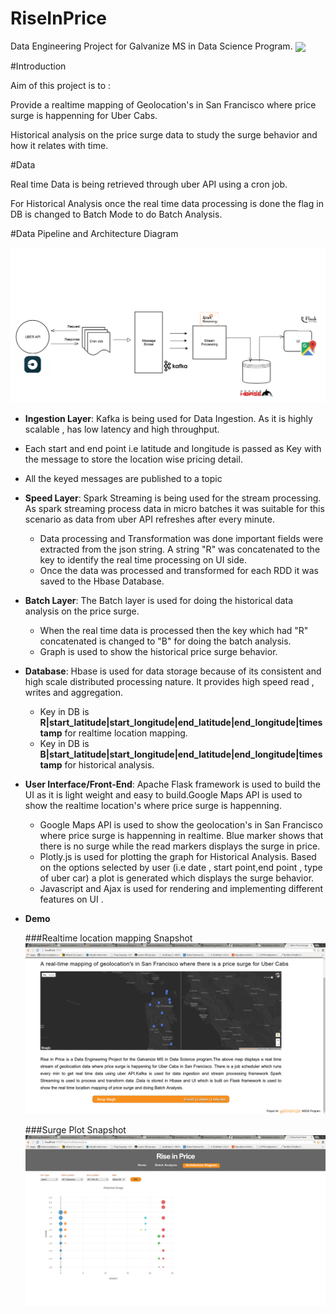 # RiseInPrice
Data Engineering Project for Galvanize MS in Data Science Program. <img src="http://www.galvanize.com/wp-content/themes/galvanize/img/galvanize-logo.svg" style="vertical-align:middle" width="150px"/>

#Introduction

Aim of this project is to :

Provide a realtime mapping of Geolocation's in San Francisco where price surge is happenning for Uber Cabs.

Historical analysis on the price surge data to study the surge behavior and how it relates with time.

#Data

Real time Data is being retrieved through uber API using a cron job.

For Historical Analysis once the real time data processing is done the flag in DB is changed to Batch Mode to do Batch Analysis.

#Data Pipeline and Architecture Diagram

![Architecture Diagram](/uberUI/app/images/ArchitectureDiagram.png)

* **Ingestion Layer**: Kafka is being used for Data Ingestion. As it is highly scalable , has low latency and high throughput.

 * Each start and end point i.e latitude and longitude is passed as Key with the message to store the location wise pricing detail.
 * All the keyed messages are published to a topic
 
* **Speed Layer**: Spark Streaming is being used for the stream processing. As spark streaming process data in micro batches it was suitable for this scenario as data from uber API refreshes after every minute.
  * Data processing and Transformation was done important fields were extracted from the json string. A string "R" was concatenated to the key to identify the real time processing on UI side.
  * Once the data was processed and transformed for each RDD it was saved to the Hbase Database.
  
* **Batch Layer**: The Batch layer is used for doing the historical data analysis on the price surge.
  * When the real time data is processed then the key which had "R" concatenated is changed to "B" for doing the batch analysis.
  * Graph is used to show the historical price surge behavior.
  

* **Database**: Hbase is used for data storage  because of its consistent and high scale distributed processing nature.
    It provides high speed read , writes and aggregation.
   * Key in DB is **R|start_latitude|start_longitude|end_latitude|end_longitude|timestamp** for realtime location mapping.
   * Key in DB is **B|start_latitude|start_longitude|end_latitude|end_longitude|timestamp** for historical analysis.
   
* **User Interface/Front-End**: Apache Flask framework is used to build the UI as it is light weight and easy to build.Google Maps API is used to show the realtime location's where price surge is happenning. 
  * Google Maps API is used to show the geolocation's in San Francisco where price surge is happenning in realtime.
  Blue marker shows that there is no surge while the read markers displays the surge in price.
  * Plotly.js is used for plotting the graph for Historical Analysis. Based on the options selected by user (i.e date , start point,end point , type of uber car) a plot is generated which displays the surge behavior.
  * Javascript and Ajax is used for rendering and implementing different features on UI .
  

* **Demo** 

  ###Realtime location mapping Snapshot
  ![Demo Snapshot](/uberUI/app/images/demosnap.png) 
  
   ###Surge Plot Snapshot
  ![Demo Snapshot](/uberUI/app/images/surgeplot.png) 

  
   

  
  
  
 

 







